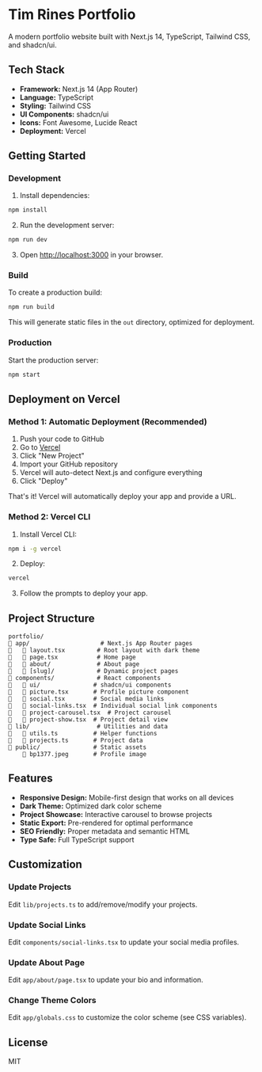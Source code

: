 # Tim Rines Portfolio

A modern portfolio website built with Next.js 14, TypeScript, Tailwind CSS, and shadcn/ui.

## Tech Stack

- **Framework:** Next.js 14 (App Router)
- **Language:** TypeScript
- **Styling:** Tailwind CSS
- **UI Components:** shadcn/ui
- **Icons:** Font Awesome, Lucide React
- **Deployment:** Vercel

## Getting Started

### Development

1. Install dependencies:
```bash
npm install
```

2. Run the development server:
```bash
npm run dev
```

3. Open [http://localhost:3000](http://localhost:3000) in your browser.

### Build

To create a production build:

```bash
npm run build
```

This will generate static files in the `out` directory, optimized for deployment.

### Production

Start the production server:

```bash
npm start
```

## Deployment on Vercel

### Method 1: Automatic Deployment (Recommended)

1. Push your code to GitHub
2. Go to [Vercel](https://vercel.com)
3. Click "New Project"
4. Import your GitHub repository
5. Vercel will auto-detect Next.js and configure everything
6. Click "Deploy"

That's it! Vercel will automatically deploy your app and provide a URL.

### Method 2: Vercel CLI

1. Install Vercel CLI:
```bash
npm i -g vercel
```

2. Deploy:
```bash
vercel
```

3. Follow the prompts to deploy your app.

## Project Structure

```
portfolio/
   app/                    # Next.js App Router pages
      layout.tsx         # Root layout with dark theme
      page.tsx           # Home page
      about/             # About page
      [slug]/            # Dynamic project pages
   components/            # React components
      ui/               # shadcn/ui components
      picture.tsx       # Profile picture component
      social.tsx        # Social media links
      social-links.tsx  # Individual social link components
      project-carousel.tsx  # Project carousel
      project-show.tsx  # Project detail view
   lib/                   # Utilities and data
      utils.ts          # Helper functions
      projects.ts       # Project data
   public/               # Static assets
       bp1377.jpeg       # Profile image
```

## Features

- **Responsive Design:** Mobile-first design that works on all devices
- **Dark Theme:** Optimized dark color scheme
- **Project Showcase:** Interactive carousel to browse projects
- **Static Export:** Pre-rendered for optimal performance
- **SEO Friendly:** Proper metadata and semantic HTML
- **Type Safe:** Full TypeScript support

## Customization

### Update Projects

Edit `lib/projects.ts` to add/remove/modify your projects.

### Update Social Links

Edit `components/social-links.tsx` to update your social media profiles.

### Update About Page

Edit `app/about/page.tsx` to update your bio and information.

### Change Theme Colors

Edit `app/globals.css` to customize the color scheme (see CSS variables).

## License

MIT
